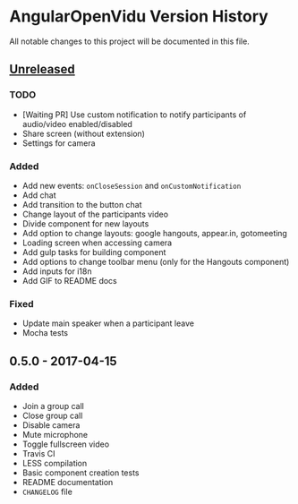 # AngularOpenVidu Version History

All notable changes to this project will be documented in this file.

## [Unreleased]

### TODO
- [Waiting PR] Use custom notification to notify participants of audio/video enabled/disabled
- Share screen (without extension)
- Settings for camera

### Added
- Add new events: `onCloseSession` and `onCustomNotification`
- Add chat
- Add transition to the button chat
- Change layout of the participants video
- Divide component for new layouts
- Add option to change layouts: google hangouts, appear.in, gotomeeting
- Loading screen when accessing camera
- Add gulp tasks for building component
- Add options to change toolbar menu (only for the Hangouts component)
- Add inputs for i18n
- Add GIF to README docs

### Fixed
- Update main speaker when a participant leave
- Mocha tests

## 0.5.0 - 2017-04-15
### Added
- Join a group call
- Close group call
- Disable camera
- Mute microphone
- Toggle fullscreen video
- Travis CI
- LESS compilation
- Basic component creation tests
- README documentation
- `CHANGELOG` file

[Unreleased]: https://github.com/alxhotel/angular-openvidu/compare/v0.5.0...HEAD
